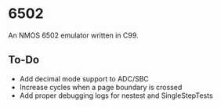 # 6502
An NMOS 6502 emulator written in C99.

## To-Do
- Add decimal mode support to ADC/SBC
- Increase cycles when a page boundary is crossed
- Add proper debugging logs for nestest and SingleStepTests
